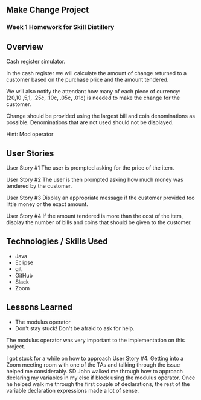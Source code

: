 ## Make Change Project 

### Week 1 Homework for Skill Distillery 

## Overview 

Cash register simulator.

In the cash register we will calculate the amount of change returned to a customer based on the purchase price and the amount tendered. 

We will also notify the attendant how many of each piece of currency:
($20 ,$10 ,$5 ,$1, .25c, .10c, .05c, .01c) is needed to make the change for the customer. 

Change should be provided using the largest bill and coin denominations as possible. Denominations that are not used should not be displayed.

Hint: Mod operator 

## User Stories

User Story #1
The user is prompted asking for the price of the item.

User Story #2
The user is then prompted asking how much money was tendered by the customer.

User Story #3
Display an appropriate message if the customer provided too little money or the exact amount.

User Story #4
If the amount tendered is more than the cost of the item, display the number of bills and coins that should be given to the customer. 

## Technologies / Skills Used 

* Java
* Eclipse
* git 
* GitHub 
* Slack
* Zoom  

## Lessons Learned 

* The modulus operator
* Don't stay stuck! Don't be afraid to ask for help. 

The modulus operator was very important to the implementation on this project. 

I got stuck for a while on how to approach User Story #4. Getting into a Zoom meeting room with one of the TAs and talking through the issue helped me considerably. SD John walked me through how to approach declaring my variables in my else if block using the modulus operator. Once he helped walk me through the first couple of declarations, the rest of the variable declaration expressions made a lot of sense. 
